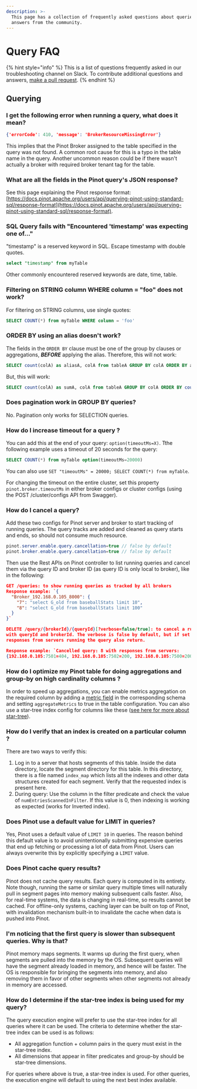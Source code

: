 ```yaml
---
description: >-
  This page has a collection of frequently asked questions about queries with
  answers from the community.
---
```


# Query FAQ

{% hint style="info" %}
This is a list of questions frequently asked in our troubleshooting channel on Slack. To contribute additional questions and answers, [make a pull request](https://docs.pinot.apache.org/contributing/contributing).
{% endhint %}

## Querying

### I get the following error when running a query, what does it mean?

```json
{'errorCode': 410, 'message': 'BrokerResourceMissingError'}
```

This implies that the Pinot Broker assigned to the table specified in the query was not found. A common root cause for this is a typo in the table name in the query. Another uncommon reason could be if there wasn't actually a broker with required broker tenant tag for the table.

### What are all the fields in the Pinot query's JSON response?

See this page explaining the Pinot response format: [https://docs.pinot.apache.org/users/api/querying-pinot-using-standard-sql/response-format](https://docs.pinot.apache.org/users/api/querying-pinot-using-standard-sql/response-format).

### SQL Query fails with "Encountered 'timestamp' was expecting one of..."

"timestamp" is a reserved keyword in SQL. Escape timestamp with double quotes.

```sql
select "timestamp" from myTable
```

Other commonly encountered reserved keywords are date, time, table.

### Filtering on STRING column WHERE column = "foo" does not work?

For filtering on STRING columns, use single quotes:

```sql
SELECT COUNT(*) from myTable WHERE column = 'foo'
```

### ORDER BY using an alias doesn't work?

The fields in the `ORDER BY` clause must be one of the group by clauses or aggregations, _**BEFORE**_ applying the alias. Therefore, this will not work:

```sql
SELECT count(colA) as aliasA, colA from tableA GROUP BY colA ORDER BY aliasA
```

But, this will work:

```sql
SELECT count(colA) as sumA, colA from tableA GROUP BY colA ORDER BY count(colA)
```

### Does pagination work in GROUP BY queries?

No. Pagination only works for SELECTION queries.

### How do I increase timeout for a query ?

You can add this at the end of your query: `option(timeoutMs=X)`. Tthe following example uses a timeout of 20 seconds for the query:

```sql
SELECT COUNT(*) from myTable option(timeoutMs=20000)
```

You can also use `SET "timeoutMs" = 20000; SELECT COUNT(*) from myTable`.

For changing the timeout on the entire cluster, set this property `pinot.broker.timeoutMs` in either broker configs or cluster configs (using the POST /cluster/configs API from Swagger).

### How do I cancel a query?

Add these two configs for Pinot server and broker to start tracking of running queries. The query tracks are added and cleaned as query starts and ends, so should not consume much resource.

```java
pinot.server.enable.query.cancellation=true // false by default
pinot.broker.enable.query.cancellation=true // false by default
```

Then use the Rest APIs on Pinot controller to list running queries and cancel them via the query ID and broker ID (as query ID is only local to broker), like in the following:

```json
GET /queries: to show running queries as tracked by all brokers
Response example: `{
  "Broker_192.168.0.105_8000": {
    "7": "select G_old from baseballStats limit 10",
    "8": "select G_old from baseballStats limit 100"
  }
}`

DELETE /query/{brokerId}/{queryId}[?verbose=false/true]: to cancel a running query 
with queryId and brokerId. The verbose is false by default, but if set to true, 
responses from servers running the query also return.

Response example: `Cancelled query: 8 with responses from servers: 
{192.168.0.105:7501=404, 192.168.0.105:7502=200, 192.168.0.105:7500=200}`
```

### How do I optimize my Pinot table for doing aggregations and group-by on high cardinality columns ?

In order to speed up aggregations, you can enable metrics aggregation on the required column by adding a [metric field](https://docs.pinot.apache.org/configuration-reference/schema#metricfieldspecs) in the corresponding schema and setting `aggregateMetrics` to true in the table configuration. You can also use a star-tree index config for columns like these ([see here for more about star-tree](https://docs.pinot.apache.org/basics/indexing/star-tree-index)).

### How do I verify that an index is created on a particular column ?

There are two ways to verify this:

1. Log in to a server that hosts segments of this table. Inside the data directory, locate the segment directory for this table. In this directory, there is a file named `index_map` which lists all the indexes and other data structures created for each segment. Verify that the requested index is present here.
2. During query: Use the column in the filter predicate and check the value of `numEntriesScannedInFilter`. If this value is 0, then indexing is working as expected (works for Inverted index).

### Does Pinot use a default value for LIMIT in queries?

Yes, Pinot uses a default value of `LIMIT 10` in queries. The reason behind this default value is to avoid unintentionally submitting expensive queries that end up fetching or processing a lot of data from Pinot. Users can always overwrite this by explicitly specifying a `LIMIT` value.

### Does Pinot cache query results?

Pinot does not cache query results. Each query is computed in its entirety. Note though, running the same or similar query multiple times will naturally pull in segment pages into memory making subsequent calls faster. Also, for real-time systems, the data is changing in real-time, so results cannot be cached. For offline-only systems, caching layer can be built on top of Pinot, with invalidation mechanism built-in to invalidate the cache when data is pushed into Pinot.

### I'm noticing that the first query is slower than subsequent queries. Why is that?

Pinot memory maps segments. It warms up during the first query, when segments are pulled into the memory by the OS. Subsequent queries will have the segment already loaded in memory, and hence will be faster. The OS is responsible for bringing the segments into memory, and also removing them in favor of other segments when other segments not already in memory are accessed.

### How do I determine if the star-tree index is being used for my query?

The query execution engine will prefer to use the star-tree index for all queries where it can be used. The criteria to determine whether the star-tree index can be used is as follows:

* All aggregation function + column pairs in the query must exist in the star-tree index.
* All dimensions that appear in filter predicates and group-by should be star-tree dimensions.

For queries where above is true, a star-tree index is used. For other queries, the execution engine will default to using the next best index available.
